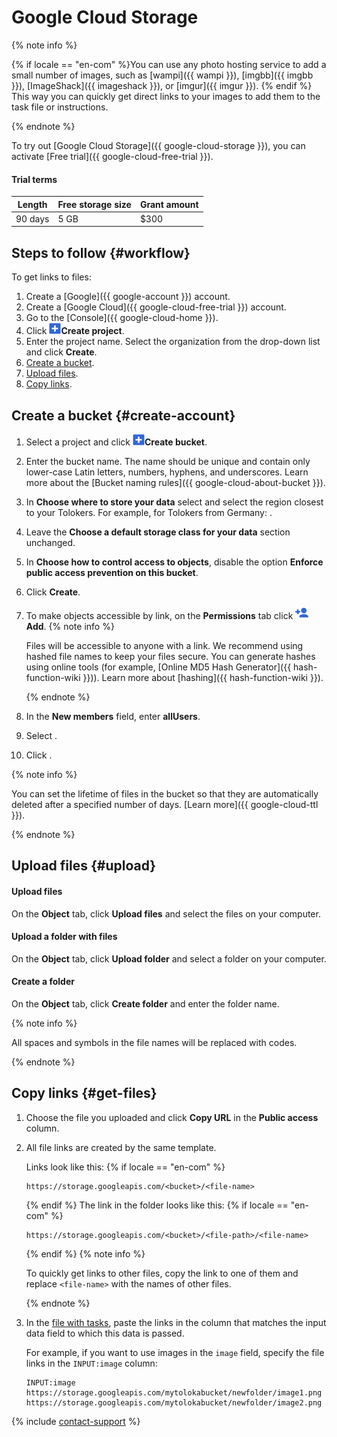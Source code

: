 # Google Cloud Storage

{% note info %}

{% if locale == "en-com" %}You can use any photo hosting service to add a small number of images, such as [wampi]({{ wampi }}), [imgbb]({{ imgbb }}), [ImageShack]({{ imageshack }}), or [imgur]({{ imgur }}). {% endif %} This way you can quickly get direct links to your images to add them to the task file or instructions.

{% endnote %}


To try out [Google Cloud Storage]({{ google-cloud-storage }}), you can activate [Free trial]({{ google-cloud-free-trial }}).

#### Trial terms

Length | Free storage size | Grant amount
----- | ----- | -----
90 days | 5 GB | $300


## Steps to follow {#workflow}

To get links to files:

1. Create a [Google]({{ google-account }}) account.
1. Create a [Google Cloud]({{ google-cloud-free-trial }}) account.
1. Go to the [Console]({{ google-cloud-home }}).
1. Click ![](../_images/tutorials/cloud-storage/google-cloud/create-bucket-icon.png)**Create project**.
1. Enter the project name. Select the organization from the drop-down list and click **Create**.
1. [Create a bucket](#create-account).
1. [Upload files](#upload).
1. [Copy links](#get-files).


## Create a bucket {#create-account}

1. Select a project and click ![](../_images/tutorials/cloud-storage/google-cloud/create-bucket-icon.png)**Create bucket**.

1. Enter the bucket name. The name should be unique and contain only lower-case Latin letters, numbers, hyphens, and underscores.
    Learn more about the [Bucket naming rules]({{ google-cloud-about-bucket }}).
1. In **Choose where to store your data** select  and select the region closest to your Tolokers. For example, for Tolokers from Germany: .

1. Leave the **Choose a default storage class for your data** section unchanged.

1. In **Choose how to control access to objects**, disable the option **Enforce public access prevention on this bucket**.

1. Click **Create**.

1. To make objects accessible by link, on the **Permissions** tab click ![](../_images/tutorials/cloud-storage/google-cloud/add-permission.png)**Add**.
    {% note info %}

    Files will be accessible to anyone with a link. We recommend using hashed file names to keep your files secure. You can generate hashes using online tools (for example, [Online MD5 Hash Generator]({{ hash-function-wiki }})). Learn more about [hashing]({{ hash-function-wiki }}).

    {% endnote %}

1. In the **New members** field, enter **allUsers**.

1. Select .

1. Click .


{% note info %}

You can set the lifetime of files in the bucket so that they are automatically deleted after a specified number of days. [Learn more]({{ google-cloud-ttl }}).

{% endnote %}



## Upload files {#upload}

#### Upload files

On the **Object** tab, click **Upload files** and select the files on your computer.

#### Upload a folder with files

On the **Object** tab, click **Upload folder** and select a folder on your computer.

#### Create a folder

On the **Object** tab, click **Create folder** and enter the folder name.

{% note info %}

All spaces and symbols in the file names will be replaced with codes.

{% endnote %}



## Copy links {#get-files}

1. Choose the file you uploaded and click **Copy URL** in the **Public access** column.

1. All file links are created by the same template.

    Links look like this:
    {% if locale == "en-com" %}
    ```
    https://storage.googleapis.com/<bucket>/<file-name>
    ```
    {% endif %}
    The link in the folder looks like this:
    {% if locale == "en-com" %}
    ```
    https://storage.googleapis.com/<bucket>/<file-path>/<file-name>
    ```
    {% endif %}
    {% note info %}

    To quickly get links to other files, copy the link to one of them and replace `<file-name>` with the names of other files.

    {% endnote %}

1. In the [file with tasks](pool_csv.md), paste the links in the column that matches the input data field to which this data is passed.

    For example, if you want to use images in the `image` field, specify the file links in the `INPUT:image` column:

    ```
    INPUT:image
    https://storage.googleapis.com/mytolokabucket/newfolder/image1.png
    https://storage.googleapis.com/mytolokabucket/newfolder/image2.png
    ```

{% include [contact-support](../_includes/contact-support-new.md) %}